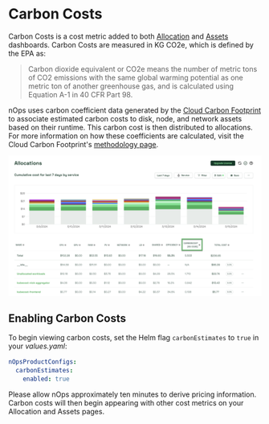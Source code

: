 # Carbon Costs

Carbon Costs is a cost metric added to both [Allocation](/using-nOps/navigating-the-nOps-ui/cost-allocation/README.md) and [Assets](/using-nOps/navigating-the-nOps-ui/assets.md) dashboards. Carbon Costs are measured in KG CO2e, which is defined by the EPA as:

> Carbon dioxide equivalent or CO2e means the number of metric tons of CO2 emissions with the same global warming potential as one metric ton of another greenhouse gas, and is calculated using Equation A-1 in 40 CFR Part 98.

nOps uses carbon coefficient data generated by the [Cloud Carbon Footprint](https://www.cloudcarbonfootprint.org/) to associate estimated carbon costs to disk, node, and network assets based on their runtime. This carbon cost is then distributed to allocations. For more information on how these coefficients are calculated, visit the Cloud Carbon Footprint's [methodology page](https://www.cloudcarbonfootprint.org/docs/methodology).

![Carbon Costs column](/images/carboncosts.png)

## Enabling Carbon Costs

To begin viewing carbon costs, set the Helm flag `carbonEstimates` to `true` in your *values.yaml*:

```yaml
nOpsProductConfigs:
  carbonEstimates:
    enabled: true
```

Please allow nOps approximately ten minutes to derive pricing information. Carbon costs will then begin appearing with other cost metrics on your Allocation and Assets pages.
